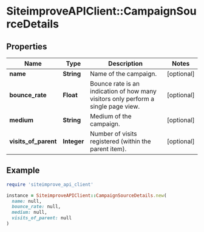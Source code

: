 # SiteimproveAPIClient::CampaignSourceDetails

## Properties

| Name | Type | Description | Notes |
| ---- | ---- | ----------- | ----- |
| **name** | **String** | Name of the campaign. | [optional] |
| **bounce_rate** | **Float** | Bounce rate is an indication of how many visitors only perform a single page view. | [optional] |
| **medium** | **String** | Medium of the campaign. | [optional] |
| **visits_of_parent** | **Integer** | Number of visits registered (within the parent item). | [optional] |

## Example

```ruby
require 'siteimprove_api_client'

instance = SiteimproveAPIClient::CampaignSourceDetails.new(
  name: null,
  bounce_rate: null,
  medium: null,
  visits_of_parent: null
)
```

